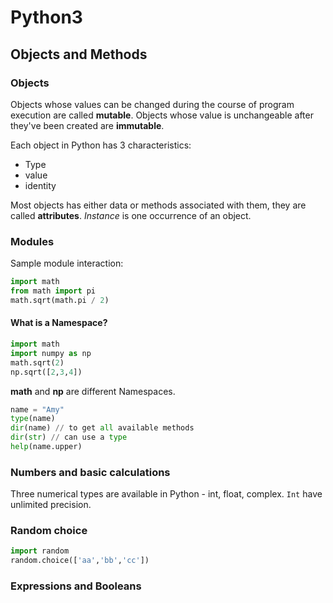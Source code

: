 # Python3
## Objects and Methods
### Objects
Objects whose values can be changed during the course of program execution are called **mutable**.
Objects whose value is unchangeable after they've been created are **immutable**.

Each object in Python has 3 characteristics:
* Type
* value
* identity

Most objects has either data or methods associated with them, they are called **attributes**.
*Instance* is one occurrence of an object.

### Modules
Sample module interaction:
```python
import math
from math import pi
math.sqrt(math.pi / 2)
```

#### What is a Namespace?
```python
import math
import numpy as np
math.sqrt(2)
np.sqrt([2,3,4])
```
**math** and **np** are different Namespaces.

```python
name = "Amy"
type(name)
dir(name) // to get all available methods
dir(str) // can use a type
help(name.upper)
```

### Numbers and basic calculations
Three numerical types are available in Python - int, float, complex. `Int` have unlimited precision.

### Random choice
```Python
import random
random.choice(['aa','bb','cc'])
```

### Expressions and Booleans
